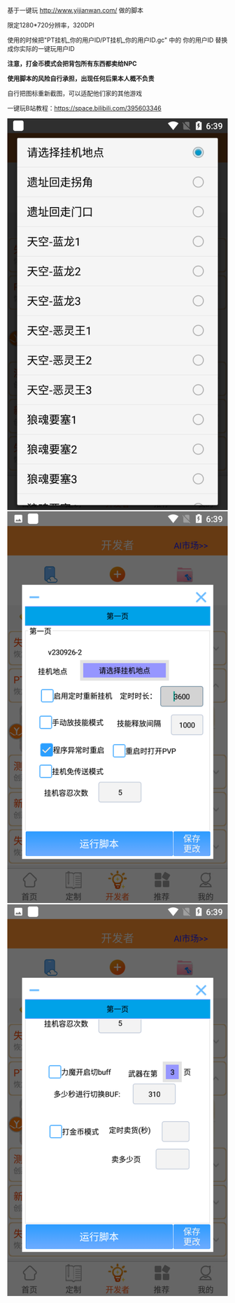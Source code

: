 基于一键玩 http://www.yijianwan.com/ 做的脚本

限定1280*720分辨率，320DPI



使用的时候把"PT挂机_你的用户ID/PT挂机_你的用户ID.gc" 中的 你的用户ID 替换成你实际的一键玩用户ID

**注意，打金币模式会把背包所有东西都卖给NPC**

**使用脚本的风险自行承担，出现任何后果本人概不负责**


自行把图标重新截图，可以适配他们家的其他游戏

一键玩B站教程：https://space.bilibili.com/395603346


![avatar](https://github.com/D0lores/pt_pal/blob/main/Screenshot_20240219-183945.png)
![avatar](https://github.com/D0lores/pt_pal/blob/main/Screenshot_20240219-183953.png)
![avatar](https://github.com/D0lores/pt_pal/blob/main/Screenshot_20240219-183958.png)
